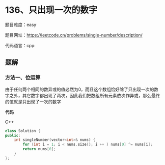 # 136、只出现一次的数字
题目难度：easy

题目网址：https://leetcode.cn/problems/single-number/description/

代码语言：cpp
## 题解
### 方法一、位运算
由于任何两个相同的数异或的值必然为0，而且这个数组恰好除了只出现一次的数字之外，其它数字都出现了两次，因此我们把数组所有元素依次作异或，那么最终的值就是只出现了一次的数字

**代码**

C++

```cpp
class Solution {
public:
    int singleNumber(vector<int>& nums) {
        for (int i = 1; i < nums.size(); i ++ ) nums[0] ^= nums[i];
        return nums[0];
    }
};
```
